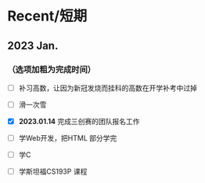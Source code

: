# Recent/短期
## 2023 Jan.
### （选项加粗为完成时间）
- [ ] 补习高数，让因为新冠发烧而挂科的高数在开学补考中过掉<br>
- [ ] 滑一次雪
- [x] **2023.01.14** 完成三创赛的团队报名工作                               <br>
- [ ] 学Web开发，把HTML 部分学完<br>
- [ ] 学C
- [ ] 学斯坦福CS193P 课程
 
